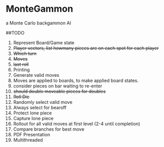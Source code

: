 MonteGammon
===========

a Monte Carlo backgammon AI 


##TODO

1. Represent Board/Game state
  1. ~~Player vectors, list howmany pieces are on each spot for each player~~
  2. ~~Which turn~~
  3. ~~Moves~~
  4. ~~last roll~~
  5. Printing
2. Generate valid moves
  1. Moves are applied to boards, to make applied board states.
  2. consider pieces on bar waiting to re-enter 
  3. ~~should double moveable pieces for doubles~~
3. ~~Roll Die~~
4. Randomly select valid move
  1. Always select for bearoff
  2. Protect lone piece
  3. Capture lone piece
5. Rollout for all valid moves at first level (2-4 until completion)
6. Compare branches for best move
7. PDF Presentation
8. Multithreaded
